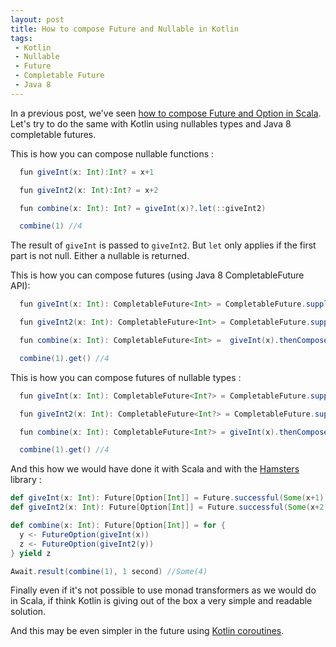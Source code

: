 ```yaml
---
layout: post
title: How to compose Future and Nullable in Kotlin
tags:
 - Kotlin
 - Nullable
 - Future
 - Completable Future
 - Java 8
---
```


In a previous post, we've seen [how to compose Future and Option in Scala](http://loicdescotte.github.io/posts/scala-compose-option-future/). Let's try to do the same with Kotlin using nullables types and Java 8 completable futures.

This is how you can compose nullable functions :

```scala
  fun giveInt(x: Int):Int? = x+1

  fun giveInt2(x: Int):Int? = x+2

  fun combine(x: Int): Int? = giveInt(x)?.let(::giveInt2)

  combine(1) //4
```
The result of `giveInt` is passed to `giveInt2`. But `let` only applies if the first part is not null. Either a nullable is returned.


This is how you can compose futures (using Java 8 CompletableFuture API):

```scala
  fun giveInt(x: Int): CompletableFuture<Int> = CompletableFuture.supplyAsync({ x + 1 })

  fun giveInt2(x: Int): CompletableFuture<Int> = CompletableFuture.supplyAsync({ x + 2 })

  fun combine(x: Int): CompletableFuture<Int> =  giveInt(x).thenCompose(::giveInt2)

  combine(1).get() //4
```

This is how you can compose futures of nullable types :

```scala
  fun giveInt(x: Int): CompletableFuture<Int?> = CompletableFuture.supplyAsync({ x + 1 })

  fun giveInt2(x: Int): CompletableFuture<Int?> = CompletableFuture.supplyAsync({ x + 2 })

  fun combine(x: Int): CompletableFuture<Int?> = giveInt(x).thenCompose({ it?.let(::giveInt2) })

  combine(1).get() //4
```

And this how we would have done it with Scala and with the [Hamsters](https://github.com/scala-hamsters/hamsters) library : 

```scala
def giveInt(x: Int): Future[Option[Int]] = Future.successful(Some(x+1))
def giveInt2(x: Int): Future[Option[Int]] = Future.successful(Some(x+2))

def combine(x: Int): Future[Option[Int]] = for {
  y <- FutureOption(giveInt(x))
  z <- FutureOption(giveInt2(y))
} yield z

Await.result(combine(1), 1 second) //Some(4)
```

Finally even if it's not possible to use monad transformers as we would do in Scala, if think Kotlin is giving out of the box a very simple and readable solution.

And this may be even simpler in the future using [Kotlin coroutines](https://github.com/Kotlin/kotlin-coroutines).
